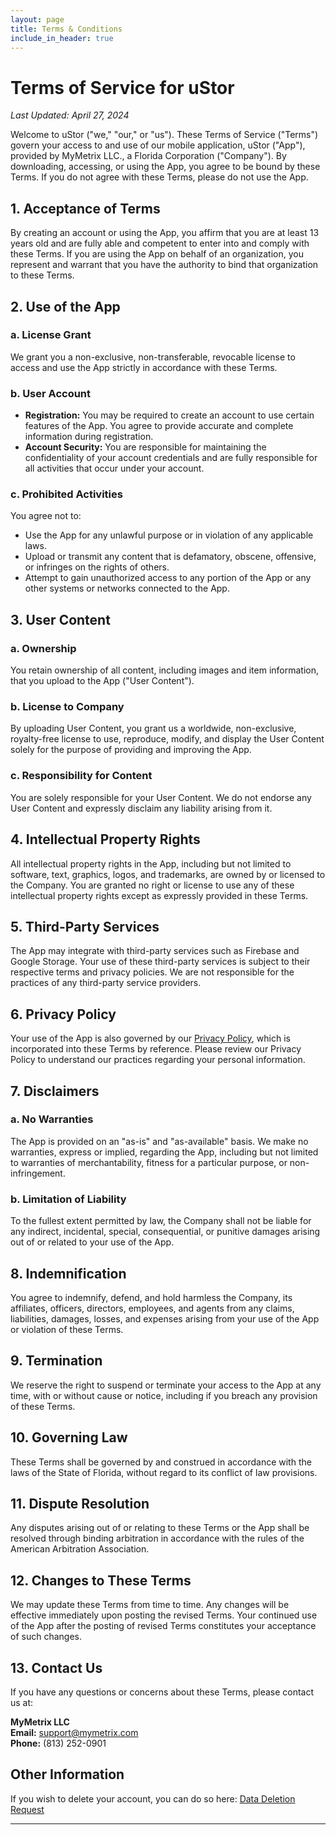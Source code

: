 ```yaml
---
layout: page
title: Terms & Conditions
include_in_header: true
---
```


# Terms of Service for uStor

_Last Updated: April 27, 2024_

Welcome to uStor ("we," "our," or "us"). These Terms of Service ("Terms") govern your access to and use of our mobile application, uStor ("App"), provided by MyMetrix LLC., a Florida Corporation ("Company"). By downloading, accessing, or using the App, you agree to be bound by these Terms. If you do not agree with these Terms, please do not use the App.

## 1. **Acceptance of Terms**

By creating an account or using the App, you affirm that you are at least 13 years old and are fully able and competent to enter into and comply with these Terms. If you are using the App on behalf of an organization, you represent and warrant that you have the authority to bind that organization to these Terms.

## 2. **Use of the App**

### **a. License Grant**

We grant you a non-exclusive, non-transferable, revocable license to access and use the App strictly in accordance with these Terms.

### **b. User Account**

- **Registration:** You may be required to create an account to use certain features of the App. You agree to provide accurate and complete information during registration.
- **Account Security:** You are responsible for maintaining the confidentiality of your account credentials and are fully responsible for all activities that occur under your account.

### **c. Prohibited Activities**

You agree not to:

- Use the App for any unlawful purpose or in violation of any applicable laws.
- Upload or transmit any content that is defamatory, obscene, offensive, or infringes on the rights of others.
- Attempt to gain unauthorized access to any portion of the App or any other systems or networks connected to the App.

## 3. **User Content**

### **a. Ownership**

You retain ownership of all content, including images and item information, that you upload to the App ("User Content").

### **b. License to Company**

By uploading User Content, you grant us a worldwide, non-exclusive, royalty-free license to use, reproduce, modify, and display the User Content solely for the purpose of providing and improving the App.

### **c. Responsibility for Content**

You are solely responsible for your User Content. We do not endorse any User Content and expressly disclaim any liability arising from it.

## 4. **Intellectual Property Rights**

All intellectual property rights in the App, including but not limited to software, text, graphics, logos, and trademarks, are owned by or licensed to the Company. You are granted no right or license to use any of these intellectual property rights except as expressly provided in these Terms.

## 5. **Third-Party Services**

The App may integrate with third-party services such as Firebase and Google Storage. Your use of these third-party services is subject to their respective terms and privacy policies. We are not responsible for the practices of any third-party service providers.

## 6. **Privacy Policy**

Your use of the App is also governed by our [Privacy Policy](https://ustor.xyz/privacypolicy), which is incorporated into these Terms by reference. Please review our Privacy Policy to understand our practices regarding your personal information.

## 7. **Disclaimers**

### **a. No Warranties**

The App is provided on an "as-is" and "as-available" basis. We make no warranties, express or implied, regarding the App, including but not limited to warranties of merchantability, fitness for a particular purpose, or non-infringement.

### **b. Limitation of Liability**

To the fullest extent permitted by law, the Company shall not be liable for any indirect, incidental, special, consequential, or punitive damages arising out of or related to your use of the App.

## 8. **Indemnification**

You agree to indemnify, defend, and hold harmless the Company, its affiliates, officers, directors, employees, and agents from any claims, liabilities, damages, losses, and expenses arising from your use of the App or violation of these Terms.

## 9. **Termination**

We reserve the right to suspend or terminate your access to the App at any time, with or without cause or notice, including if you breach any provision of these Terms.

## 10. **Governing Law**

These Terms shall be governed by and construed in accordance with the laws of the State of Florida, without regard to its conflict of law provisions.

## 11. **Dispute Resolution**

Any disputes arising out of or relating to these Terms or the App shall be resolved through binding arbitration in accordance with the rules of the American Arbitration Association.

## 12. **Changes to These Terms**

We may update these Terms from time to time. Any changes will be effective immediately upon posting the revised Terms. Your continued use of the App after the posting of revised Terms constitutes your acceptance of such changes.

## 13. **Contact Us**

If you have any questions or concerns about these Terms, please contact us at:

**MyMetrix LLC**  
**Email:** support@mymetrix.com  
**Phone:** (813) 252-0901

## **Other Information**
If you wish to delete your account, you can do so here: [Data Deletion Request](https://ustor.xyz/data-deletion)

---
